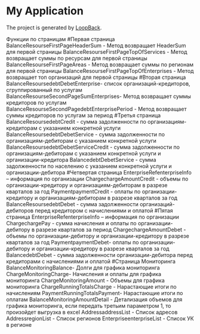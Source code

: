 # My Application

The project is generated by [LoopBack](http://loopback.io).

Функции по страницам
#Первая страница
BalanceResourseFirstPageHeaderSum - Метод возвращает HeaderSum для первой страницы
BalanceResourseFirstPageTopOfServices - Метод возвращает суммы по ресурсам для первой страницы
BalanceResourseFirstPageAreas - Метод возвращает суммы по регионам для первой страницы
BalanceResourseFirstPageTopOfEnterprises - Метод возвращает топ организаций для первой страницы
#Вторая страница
BalanceResoursedebtDebetEnterprise- список организаций-кредиторов, сгруппированный по услугам
BalanceResourseSecondPageSumEnterprises- Метод возвращает суммы кредиторов по услугам
BalanceResourseSecondPagedebtEnterprisePeriod - Метод возвращает суммы кредиторов по услугам за период
#Третья страница
BalanceResoursedebtCredit - сумма задолженности по организациям-кредиторам с указанием конкретной услуги
BalanceResoursedebtDebetService - сумма задолженности по организациям-дебиторам с указанием конкретной услуги
BalanceResoursedebtDebetServiceCredit - сумма задолженности по организациям-дебиторам с указанием конкретной услуги и организации-кредитора
BalancedebtDebetService - сумма задолженности по населению с указанием конкретной услуги и организации-дебитора
#Четвертая страница
EnterpriseRefenterpriseInfo – информация по организации
ChargechargeAmountCredit - объемы по организации-кредитору и организациям-дебиторам в разрезе кварталов за год
PaymentpaymentCredit - оплаты по организации-кредитору и организациям-дебиторам в разрезе кварталов за год
BalanceResoursedebtDebet - сумма задолженности организаций-дебиторов перед кредитором с начислениями и оплатой
#Пятая страница
EnterpriseRefenterpriseInfo – информация по организации
ChargechargePay - сумма начисления и оплаты по организации-дебитору в разрезе кварталов за период
ChargechargeAmountDebet - объемы по организации-дебитору и организации-кредитору в разрезе кварталов за год
PaymentpaymentDebet- оплаты по организации-дебитору и организации-кредитору в разрезе кварталов за год
BalancedebtDebet - сумма задолженности организации-дебитора перед кредиторами с начислениями и оплатой
#Страница Мониторинга
BalanceMonitoringBalance- Долги для графика мониторинга
ChargeMonitoringCharge- Начисления и оплаты для графика мониторинга
ChargeMonitoringAmount - Объемы для графика мониторинга
ChargeRunningTotalsCharge - Нарастающие итоги по начислениям
PaymentRunningTotalsPayment- Нарастающие итоги по оплатам 
BalanceMonitoringAmountDetail - Детализация объемов для графика мониторинга, если передать третьим параметром 1, то произойдет выгрузка в excel
AddressaddressList - Список адресов
AddressregionList - Список регионов
EnterpriseenterpriseList - Список УК в регионе
